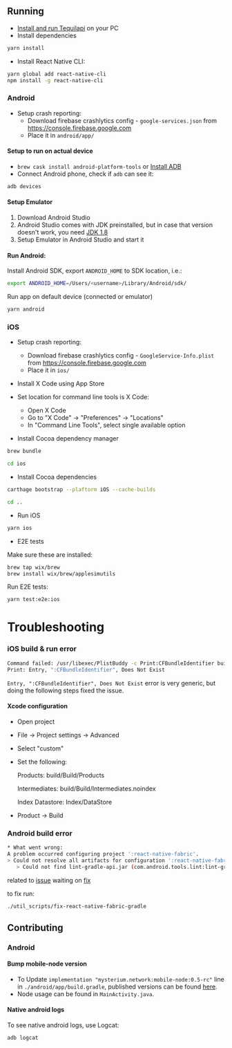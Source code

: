 ## Running

* [Install and run Tequilapi](https://github.com/MysteriumNetwork/node) on your PC
* Install dependencies

```bash
yarn install
```

* Install React Native CLI:

```bash
yarn global add react-native-cli
npm install -g react-native-cli
```

### Android
* Setup crash reporting:
    * Download firebase crashlytics config - `google-services.json` from https://console.firebase.google.com
    * Place it in `android/app/`

#### Setup to run on actual device
* `brew cask install android-platform-tools` or [Install ADB](https://www.xda-developers.com/install-adb-windows-macos-linux)
* Connect Android phone, check if `adb` can see it:
```bash
adb devices
```

#### Setup Emulator
1. Download Android Studio
2. Android Studio comes with JDK preinstalled, but in case that version doesn't work, you need [JDK 1.8](https://www.oracle.com/technetwork/java/javase/downloads/jdk8-downloads-2133151.html)
3. Setup Emulator in Android Studio and start it

#### Run Android:
Install Android SDK, export `ANDROID_HOME` to SDK location, i.e.:

```bash
export ANDROID_HOME=/Users/<username>/Library/Android/sdk/
```

Run app on default device (connected or emulator)
```bash
yarn android
```

### iOS

* Setup crash reporting:
    * Download firebase crashlytics config - `GoogleService-Info.plist` from https://console.firebase.google.com
    * Place it in `ios/`

* Install X Code using App Store

* Set location for command line tools is X Code:

    * Open X Code
    * Go to "X Code" -> "Preferences" -> "Locations"
    * In "Command Line Tools", select single available option

* Install Cocoa dependency manager
 
```bash
brew bundle
```

```bash
cd ios
```

* Install Cocoa dependencies

```bash
carthage bootstrap --plaftorm iOS --cache-builds
```

```bash
cd ..
```

* Run iOS

```bash
yarn ios
```

* E2E tests

Make sure these are installed:
```bash
brew tap wix/brew
brew install wix/brew/applesimutils
```

Run E2E tests:

```bash
yarn test:e2e:ios
```

# Troubleshooting

### iOS build & run error

```bash
Command failed: /usr/libexec/PlistBuddy -c Print:CFBundleIdentifier build/Build/Products/Debug-iphonesimulator/MysteriumVPN.app/Info.plist
Print: Entry, ":CFBundleIdentifier", Does Not Exist
```

`Entry, ":CFBundleIdentifier", Does Not Exist` error is very generic, but doing the following steps fixed the issue.
 
#### Xcode configuration
* Open project
* File -> Project settings -> Advanced
* Select "custom"
* Set the following:
   
    Products: build/Build/Products
    
    Intermediates: build/Build/Intermediates.noindex
    
    Index Datastore: Index/DataStore 
* Product -> Build

### Android build error
```bash
* What went wrong:
A problem occurred configuring project ':react-native-fabric'.
> Could not resolve all artifacts for configuration ':react-native-fabric:classpath'.
   > Could not find lint-gradle-api.jar (com.android.tools.lint:lint-gradle-api:26.1.2).
```
related to [issue](https://github.com/corymsmith/react-native-fabric/issues/200#issuecomment-442051777)
waiting on [fix](https://github.com/corymsmith/react-native-fabric/pull/208)

to fix run:
```bash
./util_scripts/fix-react-native-fabric-gradle
```
## Contributing

### Android

#### Bump mobile-node version

- To Update `implementation "mysterium.network:mobile-node:0.5-rc"` line in `./android/app/build.gradle`, published versions can be found [here](https://bintray.com/mysterium/Node/mobile-node).
- Node usage can be found in `MainActivity.java`.

#### Native android logs

To see native android logs, use Logcat:

```bash
adb logcat
```
